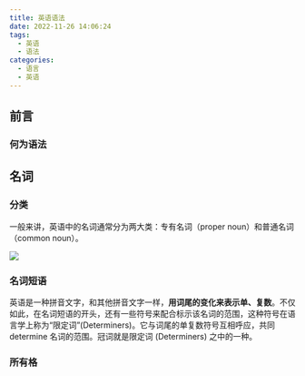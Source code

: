 ```yaml
---
title: 英语语法
date: 2022-11-26 14:06:24
tags:
  - 英语
  - 语法
categories:
  - 语言
  - 英语
---
```

## 前言
### 何为语法

## 名词
### 分类
一般来讲，英语中的名词通常分为两大类：专有名词（proper noun）和普通名词（common noun）。

![](https://cdn.staticaly.com/gh/abottleofmilk/CDN@master/img/20221126142923.png)

### 名词短语
英语是一种拼音文字，和其他拼音文字一样，**用词尾的变化来表示单、复数**。不仅如此，在名词短语的开头，还有一些符号来配合标示该名词的范围，这种符号在语言学上称为“限定词”(Determiners)。它与词尾的单复数符号互相呼应，共同 determine 名词的范围。冠词就是限定词 (Determiners) 之中的一种。

### 所有格
